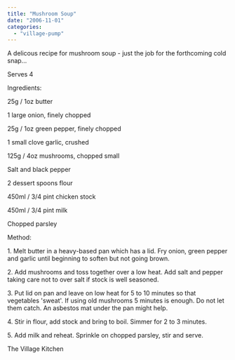 ```yaml
---
title: "Mushroom Soup"
date: "2006-11-01"
categories: 
  - "village-pump"
---
```


A delicous recipe for mushroom soup - just the job for the forthcoming cold snap...

Serves 4

Ingredients:

25g / 1oz butter

1 large onion, finely chopped

25g / 1oz green pepper, finely chopped

1 small clove garlic, crushed

125g / 4oz mushrooms, chopped small

Salt and black pepper

2 dessert spoons flour

450ml / 3/4 pint chicken stock

450ml / 3/4 pint milk

Chopped parsley

Method:

1\. Melt butter in a heavy-based pan which has a lid. Fry onion, green pepper and garlic until beginning to soften but not going brown.

2\. Add mushrooms and toss together over a low heat. Add salt and pepper taking care not to over salt if stock is well seasoned.

3\. Put lid on pan and leave on low heat for 5 to 10 minutes so that vegetables 'sweat'. If using old mushrooms 5 minutes is enough. Do not let them catch. An asbestos mat under the pan might help.

4\. Stir in flour, add stock and bring to boil. Simmer for 2 to 3 minutes.

5\. Add milk and reheat. Sprinkle on chopped parsley, stir and serve.

The Village Kitchen
